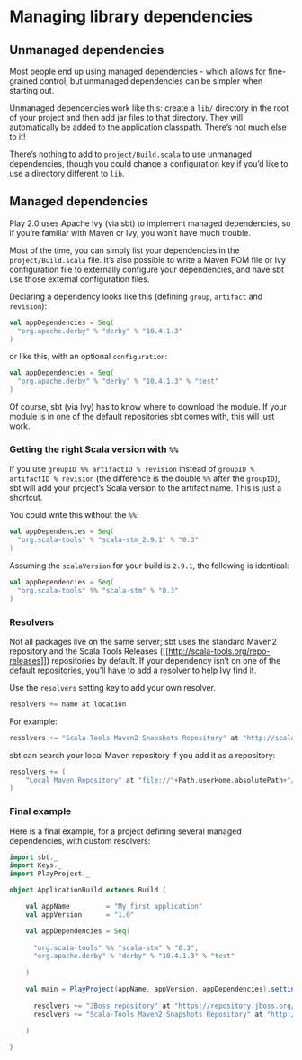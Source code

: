 # Managing library dependencies

## Unmanaged dependencies

Most people end up using managed dependencies - which allows for fine-grained control, but unmanaged dependencies can be simpler when starting out.

Unmanaged dependencies work like this: create a `lib/` directory in the root of your project and then add jar files to that directory. They will automatically be added to the application classpath. There’s not much else to it!

There’s nothing to add to `project/Build.scala` to use unmanaged dependencies, though you could change a configuration key if you’d like to use a directory different to `lib`.

## Managed dependencies

Play 2.0 uses Apache Ivy (via sbt) to implement managed dependencies, so if you’re familiar with Maven or Ivy, you won’t have much trouble.

Most of the time, you can simply list your dependencies in the `project/Build.scala` file. It’s also possible to write a Maven POM file or Ivy configuration file to externally configure your dependencies, and have sbt use those external configuration files.

Declaring a dependency looks like this (defining `group`, `artifact` and `revision`):

```scala
val appDependencies = Seq(
  "org.apache.derby" % "derby" % "10.4.1.3"
)
```

or like this, with an optional `configuration`:

```scala
val appDependencies = Seq(
  "org.apache.derby" % "derby" % "10.4.1.3" % "test"
)
```

Of course, sbt (via Ivy) has to know where to download the module. If your module is in one of the default repositories sbt comes with, this will just work.

### Getting the right Scala version with `%%`

If you use `groupID %% artifactID % revision` instead of `groupID % artifactID % revision` (the difference is the double `%%` after the `groupID`), sbt will add your project’s Scala version to the artifact name. This is just a shortcut. 

You could write this without the `%%`:

```scala
val appDependencies = Seq(
  "org.scala-tools" % "scala-stm_2.9.1" % "0.3"
)
```

Assuming the `scalaVersion` for your build is `2.9.1`, the following is identical:

```scala
val appDependencies = Seq(
  "org.scala-tools" %% "scala-stm" % "0.3"
)
```

### Resolvers

Not all packages live on the same server; sbt uses the standard Maven2 repository and the Scala Tools Releases ([[http://scala-tools.org/repo-releases]]) repositories by default. If your dependency isn’t on one of the default repositories, you’ll have to add a resolver to help Ivy find it.

Use the `resolvers` setting key to add your own resolver.

```scala
resolvers += name at location
```

For example:

```scala
resolvers += "Scala-Tools Maven2 Snapshots Repository" at "http://scala-tools.org/repo-snapshots"
```

sbt can search your local Maven repository if you add it as a repository:

```scala
resolvers += (
    "Local Maven Repository" at "file://"+Path.userHome.absolutePath+"/.m2/repository"
)
```

### Final example

Here is a final example, for a project defining several managed dependencies, with custom resolvers:

```scala
import sbt._
import Keys._
import PlayProject._

object ApplicationBuild extends Build {

    val appName         = "My first application"
    val appVersion      = "1.0"

    val appDependencies = Seq(
        
      "org.scala-tools" %% "scala-stm" % "0.3",
      "org.apache.derby" % "derby" % "10.4.1.3" % "test"
      
    )

    val main = PlayProject(appName, appVersion, appDependencies).settings(defaultScalaSettings:_*).settings(
      
      resolvers += "JBoss repository" at "https://repository.jboss.org/nexus/content/repositories/",
      resolvers += "Scala-Tools Maven2 Snapshots Repository" at "http://scala-tools.org/repo-snapshots"
            
    )

}

```